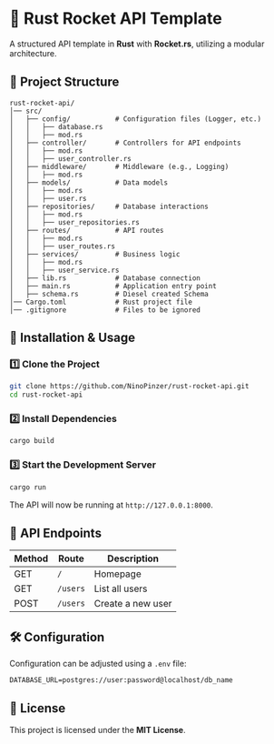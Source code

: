 # 🚀 Rust Rocket API Template

A structured API template in **Rust** with **Rocket.rs**, utilizing a modular architecture.

## 📂 Project Structure

```
rust-rocket-api/
│── src/
│   ├── config/           # Configuration files (Logger, etc.)
│   │   ├── database.rs
│   │   ├── mod.rs
│   ├── controller/       # Controllers for API endpoints
│   │   ├── mod.rs
│   │   ├── user_controller.rs
│   ├── middleware/       # Middleware (e.g., Logging)
│   │   ├── mod.rs
│   ├── models/           # Data models
│   │   ├── mod.rs
│   │   ├── user.rs
│   ├── repositories/     # Database interactions
│   │   ├── mod.rs
│   │   ├── user_repositories.rs
│   ├── routes/           # API routes
│   │   ├── mod.rs
│   │   ├── user_routes.rs
│   ├── services/         # Business logic
│   │   ├── mod.rs
│   │   ├── user_service.rs
│   ├── lib.rs            # Database connection
│   ├── main.rs           # Application entry point
│   ├── schema.rs         # Diesel created Schema
│── Cargo.toml            # Rust project file
│── .gitignore            # Files to be ignored
```

## 🚀 Installation & Usage

### 1️⃣ **Clone the Project**

```sh
git clone https://github.com/NinoPinzer/rust-rocket-api.git
cd rust-rocket-api
```

### 2️⃣ **Install Dependencies**

```sh
cargo build
```

### 3️⃣ **Start the Development Server**

```sh
cargo run
```

The API will now be running at `http://127.0.0.1:8000`.

## 📡 API Endpoints

| Method | Route    | Description       |
| ------ | -------- | ----------------- |
| GET    | `/`      | Homepage          |
| GET    | `/users` | List all users    |
| POST   | `/users` | Create a new user |

## 🛠 Configuration

Configuration can be adjusted using a `.env` file:

```
DATABASE_URL=postgres://user:password@localhost/db_name
```

## 📜 License

This project is licensed under the **MIT License**.

